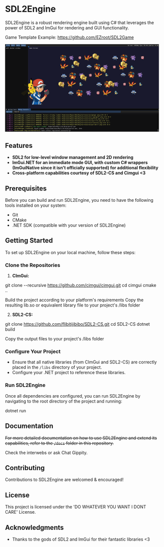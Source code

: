 # SDL2Engine

SDL2Engine is a robust rendering engine built using C# that leverages the power of SDL2 and ImGui for rendering and GUI functionality. 

Game Template Example: https://github.com/EZroot/SDL2Game

![SDL Engine Screenshot](screenshottys/sdlscreenshot2.png)

## Features

- **SDL2 for low-level window management and 2D rendering**
- **ImGui.NET for an immediate mode GUI, with custom C# wrappers (ImGuiNative since it isn't officially supported) for additional flexibility**
- **Cross-platform capabilities courtesy of SDL2-CS and Cimgui <3**

## Prerequisites

Before you can build and run SDL2Engine, you need to have the following tools installed on your system:

- Git
- CMake
- .NET SDK (compatible with your version of SDL2Engine)

## Getting Started

To set up SDL2Engine on your local machine, follow these steps:

### Clone the Repositories

1. **CImGui:**

git clone --recursive https://github.com/cimgui/cimgui.git 
cd cimgui 
cmake ..

Build the project according to your platform's requirements
Copy the resulting lib.so or equivalent library file to your project's /libs folder


2. **SDL2-CS:**

git clone https://github.com/flibitijibibo/SDL2-CS.git 
cd SDL2-CS 
dotnet build

Copy the output files to your project's /libs folder


### Configure Your Project

- Ensure that all native libraries (from CImGui and SDL2-CS) are correctly placed in the `/libs` directory of your project.
- Configure your .NET project to reference these libraries.

### Run SDL2Engine

Once all dependencies are configured, you can run SDL2Engine by navigating to the root directory of the project and running:

dotnet run


## Documentation

~~For more detailed documentation on how to use SDL2Engine and extend its capabilities, refer to the `/docs` folder in this repository.~~

Check the interwebs or ask Chat Gippity.

## Contributing

Contributions to SDL2Engine are welcomed & encouraged!

## License

This project is licensed under the 'DO WHATEVER YOU WANT I DONT CARE' License.

## Acknowledgments

- Thanks to the gods of SDL2 and ImGui for their fantastic libraries <3
